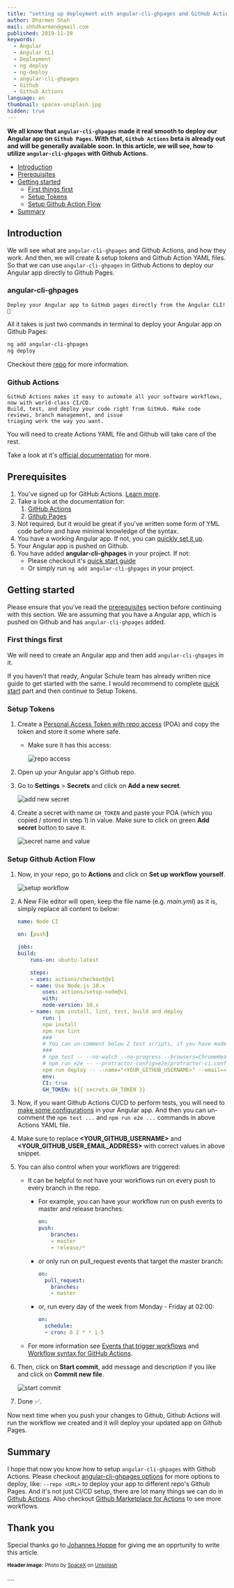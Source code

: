 ```yaml
---
title: "setting up deployment with angular-cli-ghpages and GitHub Actions"
author: Dharmen Shah
mail: shhdharmen@gmail.com
published: 2019-11-20
keywords:
  - Angular
  - Angular CLI
  - Deployment
  - ng deploy
  - ng-deploy
  - angular-cli-ghpages
  - Github
  - Github Actions
language: en
thumbnail: spacex-unsplash.jpg
hidden: true
---
```


**We all know that `angular-cli-ghpages` made it real smooth to deploy our Angular app on `Github Pages`. With that, `Github Actions` beta is already out and will be generally available soon. In this article, we will see, how to utilize `angular-cli-ghpages` with Github Actions.**

- [Introduction](/blog/2019-11-angular-cli-ghpages-github-actions#introduction)
- [Prerequisites](/blog/2019-11-angular-cli-ghpages-github-actions#prerequisites)
- [Getting started](/blog/2019-11-angular-cli-ghpages-github-actions#getting-started)
  - [First things first](/blog/2019-11-angular-cli-ghpages-github-actions#first-things-first)
  - [Setup Tokens](/blog/2019-11-angular-cli-ghpages-github-actions#setup-tokens)
  - [Setup Github Action Flow](/blog/2019-11-angular-cli-ghpages-github-actions#setup-github-action-flow)
- [Summary](/blog/2019-11-angular-cli-ghpages-github-actions#summary)

## Introduction

We will see what are `angular-cli-ghpages` and Github Actions, and how they work. And then, we will create & setup tokens and Github Action YAML files. So that we can use `angular-cli-ghpages` in Github Actions to deploy our Angular app directly to Github Pages.

### angular-cli-ghpages

    Deploy your Angular app to GitHub pages directly from the Angular CLI! 🚀

All it takes is just two commands in terminal to deploy your Angular app on Github Pages:

```bash
ng add angular-cli-ghpages
ng deploy
```

Checkout there [repo](https://github.com/angular-schule/angular-cli-ghpages#angular-cli-ghpages) for more information.

### Github Actions

    GitHub Actions makes it easy to automate all your software workflows, now with world-class CI/CD.
    Build, test, and deploy your code right from GitHub. Make code reviews, branch management, and issue 
    triaging work the way you want.

You will need to create Actions YAML file and Github will take care of the rest.

Take a look at it's [official documentation](https://help.github.com/en/actions/automating-your-workflow-with-github-actions) for more.

## Prerequisites

1. You've signed up for GitHub Actions. [Learn more](https://github.com/features/actions).
2. Take a look at the documentation for:
   1. [GitHub Actions](https://github.com/features/actions)
   2. [Github Pages](https://pages.github.com/)
3. Not required, but it would be great if you've written some form of YML code before and have minimal knowledge of the syntax.
4. You have a working Angular app. If not, you can [quickly set it up](https://angular.io/guide/setup-local).
5. Your Angular app is pushed on Github.
6. You have added **angular-cli-ghpages** in your project. If not:
   - Please checkout it's [quick start guide](https://github.com/angular-schule/angular-cli-ghpages#-quick-start-local-development-)
   - Or simply run `ng add angular-cli-ghpages` in your project.

## Getting started

Please ensure that you've read the [prerequisites](/blog/2019-11-angular-cli-ghpages-github-actions#prerequisites) section before continuing with this section. We are assuming that you have a Angular app, which is pushed on Github and has `angular-cli-ghpages` added.

### First things first

We will need to create an Angular app and then add `angular-cli-ghpages` in it.

If you haven't that ready, Angular Schule team has already written nice guide to get started with the same. I would recommend to complete [quick start](https://github.com/angular-schule/angular-cli-ghpages#-quick-start-local-development-) part and then continue to Setup Tokens.

### Setup Tokens

1. Create a [Personal Access Token with repo access](https://help.github.com/en/articles/creating-a-personal-access-token-for-the-command-line) (POA) and copy the token and store it some where safe.
   - Make sure it has this access:
  
        ![repo access](./repo-access.png)
2. Open up your Angular app's Github repo.
3. Go to **Settings** > **Secrets** and click on **Add a new secret**.

    ![add new secret](./add-new-secret.png)
4. Create a secret with name `GH_TOKEN` and paste your POA (which you copied / stored in step 1) in value. Make sure to click on green **Add secret** button to save it.

    ![secret name and value](./secret-token-value.png)

### Setup Github Action Flow

1. Now, in your repo, go to **Actions** and click on **Set up workflow yourself**.

    ![setup workflow](./setup-workflow.png)

2. A New File editor will open, keep the file name (e.g. *main.yml*) as it is, simply replace all content to below:

    ```yml
    name: Node CI

    on: [push]

    jobs:
    build:
        runs-on: ubuntu-latest

        steps:
        - uses: actions/checkout@v1
        - name: Use Node.js 10.x
            uses: actions/setup-node@v1
            with:
            node-version: 10.x
        - name: npm install, lint, test, build and deploy
            run: |
            npm install
            npm run lint
            ###
            # You can un-comment below 2 test scripts, if you have made respective changes mentioned at https://angular.io/guide/testing#configure-cli-for-ci-testing-in-chrome
            ###
            # npm test -- --no-watch --no-progress --browsers=ChromeHeadlessCI
            # npm run e2e -- --protractor-config=e2e/protractor-ci.conf.js
            npm run deploy -- --name="<YOUR_GITHUB_USERNAME>" --email=<YOUR_GITHUB_USER_EMAIL_ADDRESS>
            env:
            CI: true
            GH_TOKEN: ${{ secrets.GH_TOKEN }}
    ```

3. Now, if you want Github Actions CI/CD to perform tests, you will need to [make some configurations](https://angular.io/guide/testing#configure-cli-for-ci-testing-in-chrome) in your Angular app. And then you can un-comment the `npm test ...` and `npm run e2e ...` commands in above Actions YAML file.
4. Make sure to replace **<YOUR_GITHUB_USERNAME>** and **<YOUR_GITHUB_USER_EMAIL_ADDRESS>** with correct values in above snippet.
5. You can also control when your workflows are triggered:
   - It can be helpful to not have your workflows run on every push to every branch in the repo.
     - For example, you can have your workflow run on push events to master and release branches:

        ```yml
        on:
        push:
            branches:
            - master
            - release/*
        ```

     - or only run on pull_request events that target the master branch:

        ```yml
        on:
          pull_request:
            branches:
            - master
        ```

     - or, run every day of the week from Monday - Friday at 02:00:

        ```yml
        on:
          schedule:
          - cron: 0 2 * * 1-5
        ```

   - For more information see [Events that trigger workflows](https://help.github.com/articles/events-that-trigger-workflows) and [Workflow syntax for GitHub Actions](https://help.github.com/articles/workflow-syntax-for-github-actions#on).

6. Then, click on **Start commit**, add message and description if you like and click on **Commit new file**.

    ![start commit](./start-commit.png)
7. Done ✅.

Now next time when you push your changes to Github, Github Actions will run the workflow we created and it will deploy your updated app on Github Pages.

## Summary

I hope that now you know how to setup `angular-cli-ghpages` with Github Actions. Please checkout [angular-cli-ghpages options](https://github.com/angular-schule/angular-cli-ghpages/#options) for more options to deploy, like: `--repo <URL>` to deploy your app to different repo's Github Pages. And it's not just CI/CD setup, there are lot many things we can do in [Github Actions](https://github.com/features/actions). Also checkout [Github Marketplace for Actions](https://github.com/marketplace?type=actions) to see more workflows.

## Thank you

Special thanks go to [Johannes Hoppe](https://twitter.com/fmalcher01) for giving me an opprtunity to write this article.

<small>**Header image:** Photo by [SpaceX](https://unsplash.com/@spacex?utm_source=unsplash&utm_medium=referral&utm_content=creditCopyText) on [Unsplash](https://unsplash.com/s/photos/launch?utm_source=unsplash&utm_medium=referral&utm_content=creditCopyText)</small>

....
